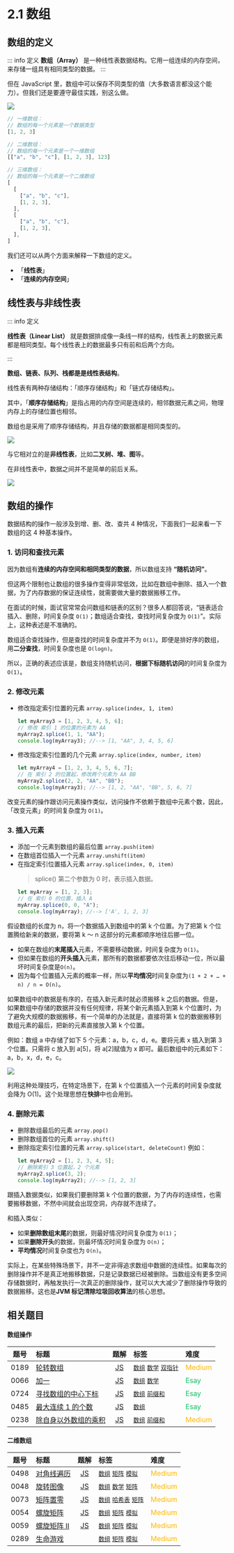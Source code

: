 # 2.1 数组

## 数组的定义

::: info 定义
**数组（Array）** 是一种线性表数据结构。它用一组连续的内存空间，来存储一组具有相同类型的数据。
:::

但在 JavaScript 里，数组中可以保存不同类型的值（大多数语言都没这个能力）。但我们还是要遵守最佳实践，别这么做。

![](../../../assets/image/2-1-1.png)

```javascript
// 一维数组：
// 数组的每一个元素是一个数据类型
[1, 2, 3]

// 二维数组：
// 数组的每一个元素是一个一维数组
[["a", "b", "c"], [1, 2, 3], 123]

// 三维数组：
// 数组的每一个元素是一个二维数组
[
  [
    ["a", "b", "c"],
    [1, 2, 3],
  ],
  [
    ["a", "b", "c"],
    [1, 2, 3],
  ],
]
```

我们还可以从两个方面来解释一下数组的定义。

- 「**线性表**」
- 「**连续的内存空间**」

## 线性表与非线性表

::: info 定义

**线性表（Linear List）** 就是数据排成像一条线一样的结构，线性表上的数据元素都是相同类型。每个线性表上的数据最多只有前和后两个方向。

:::

**数组、链表、队列、栈都是是线性表结构**。

线性表有两种存储结构：「顺序存储结构」和「链式存储结构」。

其中，「**顺序存储结构**」是指占用的内存空间是连续的，相邻数据元素之间，物理内存上的存储位置也相邻。

数组也是采用了顺序存储结构，并且存储的数据都是相同类型的。

![](../../../assets/image/2-1-2.png)

与它相对立的是**非线性表**，比如**二叉树、堆、图**等。

在非线性表中，数据之间并不是简单的前后关系。

![](../../../assets/image/2-1-3.png)

## 数组的操作

数据结构的操作一般涉及到增、删、改、查共 4 种情况，下面我们一起来看一下数组的这 4 种基本操作。

### 1. 访问和查找元素

因为数组有**连续的内存空间和相同类型的数据**，所以数组支持 **“随机访问”**。

但这两个限制也让数组的很多操作变得非常低效，比如在数组中删除、插入一个数据，为了内存数据的保证连续性，就需要做大量的数据搬移工作。

在面试的时候，面试官常常会问数组和链表的区别？很多人都回答说，“链表适合插入、删除，时间复杂度 `O(1)`；数组适合查找，查找时间复杂度为 `O(1)`”。实际上，这种表述是不准确的。

数组适合查找操作，但是查找的时间复杂度并不为 `O(1)`。即便是排好序的数组，用**二分查找**，时间复杂度也是 `O(logn)`。

所以，正确的表述应该是，数组支持随机访问，**根据下标随机访问**的时间复杂度为 `O(1)`。

### 2. 修改元素

- 修改指定索引位置的元素 `array.splice(index, 1, item)`
  ```js
  let myArray3 = [1, 2, 3, 4, 5, 6];
  // 修改 索引 1 的位置的元素为 AA
  myArray2.splice(1, 1, "AA");
  console.log(myArray3); //--> [1, "AA", 3, 4, 5, 6]
  ```
- 修改指定索引位置的几个元素 `array.splice(index, number, item)`
  ```js
  let myArray4 = [1, 2, 3, 4, 5, 6, 7];
  // 在 索引 2 的位置起，修改两个元素为 AA BB
  myArray2.splice(2, 2, "AA", "BB");
  console.log(myArray3); //--> [1, 2, "AA", "BB", 5, 6, 7]
  ```

改变元素的操作跟访问元素操作类似，访问操作不依赖于数组中元素个数，因此，「改变元素」的时间复杂度为 `O(1)`。

### 3. 插入元素

- 添加一个元素到数组的最后位置 `array.push(item)`
- 在数组首位插入一个元素 `array.unshift(item)`
- 在指定索引位置插入元素 `array.splice(index, 0, item)`
  > splice() 第二个参数为 0 时，表示插入数据。
  ```js
  let myArray = [1, 2, 3];
  // 在 索引 0 的位置，插入 A
  myArray.splice(0, 0, "A");
  console.log(myArray); //--> ['A', 1, 2, 3]
  ```

假设数组的长度为 n，将一个数据插入到数组中的第 k 个位置。为了把第 k 个位置腾给新来的数据，要将第 k ～ n 这部分的元素都顺序地往后挪一位。

- 如果在数组的**末尾插入**元素，不需要移动数据，时间复杂度为 `O(1)`。
- 但如果在数组的**开头插入**元素，那所有的数据都要依次往后移动一位，所以最坏时间复杂度是`O(n)`。
- 因为每个位置插入元素的概率一样，所以**平均情况**时间复杂度为`(1 + 2 + … + n) / n = O(n)`。

如果数组中的数据是有序的，在插入新元素时就必须搬移 k 之后的数据。但是，如果数组中存储的数据并没有任何规律，将某个新元素插入到第 k 个位置时，为了避免大规模的数据搬移，有一个简单的办法就是，直接将第 k 位的数据搬移到数组元素的最后，把新的元素直接放入第 k 个位置。

例如：数组 a 中存储了如下 5 个元素：a，b，c，d，e。要将元素 x 插入到第 3 个位置。只需将 c 放入到 a[5]，将 a[2]赋值为 x 即可。最后数组中的元素如下： a，b，x，d，e，c。

![](../../../assets/image/2-1-4.png)

利用这种处理技巧，在特定场景下，在第 k 个位置插入一个元素的时间复杂度就会降为 O(1)。这个处理思想在**快排**中也会用到。

### 4. 删除元素

- 删除数组最后的元素 `array.pop()`
- 删除数组首位的元素 `array.shift()`
- 删除指定索引位置的元素 `array.splice(start, deleteCount)`
  例如：
  ```js
  let myArray2 = [1, 2, 3, 4, 5];
  // 删除索引 3 位置起，2 个元素
  myArray2.splice(3, 2);
  console.log(myArray2); //--> [1, 2, 3]
  ```

跟插入数据类似，如果我们要删除第 k 个位置的数据，为了内存的连续性，也需要搬移数据，不然中间就会出现空洞，内存就不连续了。

和插入类似：

- 如果**删除数组末尾**的数据，则最好情况时间复杂度为 `O(1)`；
- 如果**删除开头**的数据，则最坏情况时间复杂度为 `O(n)`；
- **平均情况**时间复杂度也为 `O(n)`。

实际上，在某些特殊场景下，并不一定非得追求数组中数据的连续性。如果每次的删除操作并不是真正地搬移数据，只是记录数据已经被删除。当数组没有更多空间存储数据时，再触发执行一次真正的删除操作，就可以大大减少了删除操作导致的数据搬移。这也是**JVM 标记清除垃圾回收算法**的核心思想。

<!-- START TABLE -->
<!-- Please keep comment here to allow auto update -->
<!-- DON'T EDIT THIS SECTION, INSTEAD RE-RUN `npm run lc` TO UPDATE -->

## 相关题目

#### 数组操作

| 题号 | 标题                                                                                |                              题解                               | 标签                                                                                                                                      | 难度                              |
| :--: | :---------------------------------------------------------------------------------- | :-------------------------------------------------------------: | :---------------------------------------------------------------------------------------------------------------------------------------- | :-------------------------------- |
| 0189 | [轮转数组](https://leetcode.com/problems/rotate-array/)                             | [JS](https://2xiao.github.io/leetcode-js/leetcode/problem/0189) | [`数组`](/leetcode/outline/tag/array.md) [`数学`](/leetcode/outline/tag/mathematics.md) [`双指针`](/leetcode/outline/tag/two-pointers.md) | <font color=#ffb800>Medium</font> |
| 0066 | [加一](https://leetcode.com/problems/plus-one/)                                     | [JS](https://2xiao.github.io/leetcode-js/leetcode/problem/0066) | [`数组`](/leetcode/outline/tag/array.md) [`数学`](/leetcode/outline/tag/mathematics.md)                                                   | <font color=#15bd66>Esay</font>   |
| 0724 | [寻找数组的中心下标](https://leetcode.com/problems/find-pivot-index/)               | [JS](https://2xiao.github.io/leetcode-js/leetcode/problem/0724) | [`数组`](/leetcode/outline/tag/array.md) [`前缀和`](/leetcode/outline/tag/prefix-sum.md)                                                  | <font color=#15bd66>Esay</font>   |
| 0485 | [最大连续 1 的个数](https://leetcode.com/problems/max-consecutive-ones/)            | [JS](https://2xiao.github.io/leetcode-js/leetcode/problem/0485) | [`数组`](/leetcode/outline/tag/array.md)                                                                                                  | <font color=#15bd66>Esay</font>   |
| 0238 | [除自身以外数组的乘积](https://leetcode.com/problems/product-of-array-except-self/) | [JS](https://2xiao.github.io/leetcode-js/leetcode/problem/0238) | [`数组`](/leetcode/outline/tag/array.md) [`前缀和`](/leetcode/outline/tag/prefix-sum.md)                                                  | <font color=#ffb800>Medium</font> |

#### 二维数组

| 题号 | 标题                                                           |                              题解                               | 标签                                                                                                                               | 难度                              |
| :--: | :------------------------------------------------------------- | :-------------------------------------------------------------: | :--------------------------------------------------------------------------------------------------------------------------------- | :-------------------------------- |
| 0498 | [对角线遍历](https://leetcode.com/problems/diagonal-traverse/) | [JS](https://2xiao.github.io/leetcode-js/leetcode/problem/0498) | [`数组`](/leetcode/outline/tag/array.md) [`矩阵`](/leetcode/outline/tag/matrix.md) [`模拟`](/leetcode/outline/tag/simulation.md)   | <font color=#ffb800>Medium</font> |
| 0048 | [旋转图像](https://leetcode.com/problems/rotate-image/)        | [JS](https://2xiao.github.io/leetcode-js/leetcode/problem/0048) | [`数组`](/leetcode/outline/tag/array.md) [`数学`](/leetcode/outline/tag/mathematics.md) [`矩阵`](/leetcode/outline/tag/matrix.md)  | <font color=#ffb800>Medium</font> |
| 0073 | [矩阵置零](https://leetcode.com/problems/set-matrix-zeroes/)   | [JS](https://2xiao.github.io/leetcode-js/leetcode/problem/0073) | [`数组`](/leetcode/outline/tag/array.md) [`哈希表`](/leetcode/outline/tag/hash-table.md) [`矩阵`](/leetcode/outline/tag/matrix.md) | <font color=#ffb800>Medium</font> |
| 0054 | [螺旋矩阵](https://leetcode.com/problems/spiral-matrix/)       | [JS](https://2xiao.github.io/leetcode-js/leetcode/problem/0054) | [`数组`](/leetcode/outline/tag/array.md) [`矩阵`](/leetcode/outline/tag/matrix.md) [`模拟`](/leetcode/outline/tag/simulation.md)   | <font color=#ffb800>Medium</font> |
| 0059 | [螺旋矩阵 II](https://leetcode.com/problems/spiral-matrix-ii/) | [JS](https://2xiao.github.io/leetcode-js/leetcode/problem/0059) | [`数组`](/leetcode/outline/tag/array.md) [`矩阵`](/leetcode/outline/tag/matrix.md) [`模拟`](/leetcode/outline/tag/simulation.md)   | <font color=#ffb800>Medium</font> |
| 0289 | [生命游戏](https://leetcode.com/problems/game-of-life/)        |                                                                 | [`数组`](/leetcode/outline/tag/array.md) [`矩阵`](/leetcode/outline/tag/matrix.md) [`模拟`](/leetcode/outline/tag/simulation.md)   | <font color=#ffb800>Medium</font> |
